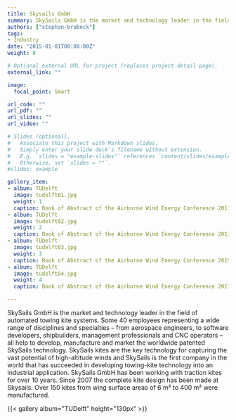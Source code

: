```yaml
---
title: Skysails GmbH
summary: SkySails GmbH is the market and technology leader in the field of automated towing kite systems. Since 2001 SkySails has developed propulsion kites of up to 400 m² wing surface area for ship propulsion and energy production purposes.
authors: ["stephan-brabeck"]
tags:
- Industry
date: "2015-01-01T00:00:00Z"
weight: 8

# Optional external URL for project (replaces project detail page).
external_link: ""

image:
  focal_point: Smart

url_code: ""
url_pdf: ""
url_slides: ""
url_video: ""

# Slides (optional).
#   Associate this project with Markdown slides.
#   Simply enter your slide deck's filename without extension.
#   E.g. `slides = "example-slides"` references `content/slides/example-slides.md`.
#   Otherwise, set `slides = ""`.
#slides: example

gallery_item:
- album: TUDelft
  image: tudelft01.jpg
  weight: 1
  caption: Book of Abstract of the Airborne Wind Energy Conference 2011 in Leuven, Belgium
- album: TUDelft
  image: tudelft02.jpg
  weight: 2
  caption: Book of Abstract of the Airborne Wind Energy Conference 2013 in Berlin, Germany
- album: TUDelft
  image: tudelft03.jpg
  weight: 3
  caption: Book of Abstract of the Airborne Wind Energy Conference 2015 in Delft, The Netherlands
- album: TUDelft
  image: tudelft04.jpg
  weight: 4
  caption: Book of Abstract of the Airborne Wind Energy Conference 2017 in Freiburg, Germany

---
```


SkySails GmbH is the market and technology leader in the field of automated towing kite systems. Some 40 employees representing a wide range of disciplines and specialties – from aerospace engineers, to software developers, shipbuilders, management professionals and CNC operators – all help to develop, manufacture and market the worldwide patented SkySails technology. SkySails kites are the key technology for capturing the vast potential of high-altitude winds and SkySails is the first company in the world that has succeeded in developing towing-kite technology into an industrial application. SkySails GmbH has been working with traction kites for over 10 years. Since 2007 the complete kite design has been made at Skysails. Over 150 kites from wing surface areas of 6 m² to 400 m² were manufactured.

{{< gallery album="TUDelft" height="130px" >}}
